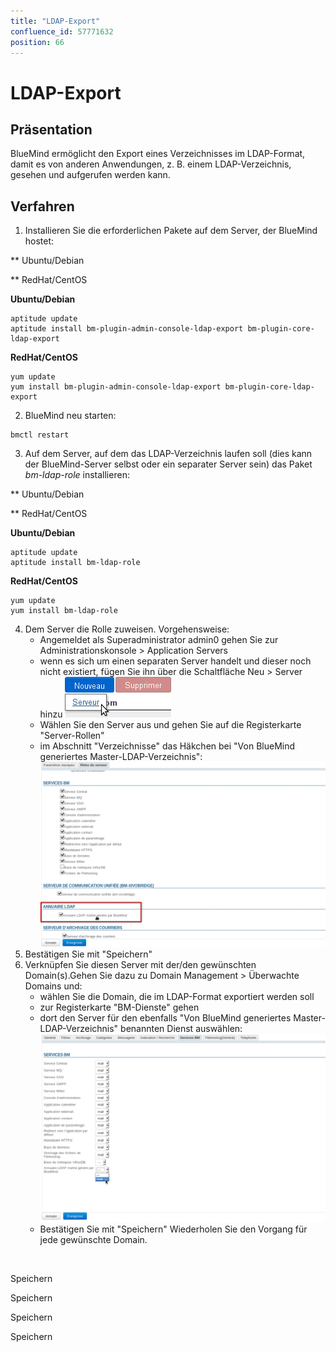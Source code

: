 ```yaml
---
title: "LDAP-Export"
confluence_id: 57771632
position: 66
---
```

# LDAP-Export


## Präsentation

BlueMind ermöglicht den Export eines Verzeichnisses im LDAP-Format, damit es von anderen Anwendungen, z. B. einem LDAP-Verzeichnis, gesehen und aufgerufen werden kann.


## Verfahren

1. Installieren Sie die erforderlichen Pakete auf dem Server, der BlueMind hostet:


**
Ubuntu/Debian


**
RedHat/CentOS


**Ubuntu/Debian**

```
aptitude update
aptitude install bm-plugin-admin-console-ldap-export bm-plugin-core-ldap-export
```


**RedHat/CentOS**

```
yum update
yum install bm-plugin-admin-console-ldap-export bm-plugin-core-ldap-export
```


2. BlueMind neu starten:


```
bmctl restart
```


3. Auf dem Server, auf dem das LDAP-Verzeichnis laufen soll (dies kann der BlueMind-Server selbst oder ein separater Server sein) das Paket *bm-ldap-role* installieren:


**
Ubuntu/Debian


**
RedHat/CentOS


**Ubuntu/Debian**

```
aptitude update
aptitude install bm-ldap-role
```


**RedHat/CentOS**

```
yum update
yum install bm-ldap-role
```


4. Dem Server die Rolle zuweisen. Vorgehensweise:
    - Angemeldet als Superadministrator admin0 gehen Sie zur Administrationskonsole > Application Servers
    - wenn es sich um einen separaten Server handelt und dieser noch nicht existiert, fügen Sie ihn über die Schaltfläche Neu > Server hinzu ![](../../attachments/57771632/57771638.png)
    - Wählen Sie den Server aus und gehen Sie auf die Registerkarte "Server-Rollen"
    - im Abschnitt "Verzeichnisse" das Häkchen bei "Von BlueMind generiertes Master-LDAP-Verzeichnis":![](../../attachments/57771632/57771637.png)
5. Bestätigen Sie mit "Speichern"
6. Verknüpfen Sie diesen Server mit der/den gewünschten Domain(s).Gehen Sie dazu zu Domain Management > Überwachte Domains und:
    - wählen Sie die Domain, die im LDAP-Format exportiert werden soll
    - zur Registerkarte "BM-Dienste" gehen
    - dort den Server für den ebenfalls "Von BlueMind generiertes Master-LDAP-Verzeichnis" benannten Dienst auswählen:![](../../attachments/57771632/57771636.png)
    - Bestätigen Sie mit "Speichern"
Wiederholen Sie den Vorgang für jede gewünschte Domain.


 

Speichern

Speichern

Speichern

Speichern


